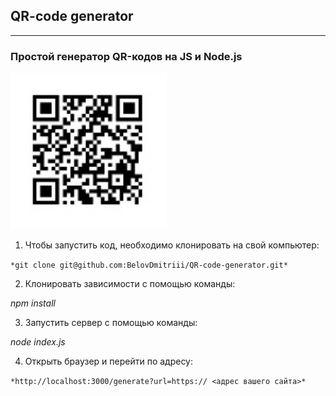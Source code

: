 ## QR-code generator ##
------------------------
### Простой генератор QR-кодов на JS и Node.js

<img src="qr-api/img/qr-code-img.jpg" alt="QR-code-example" width="250" height="250">

1. Чтобы запустить код, необходимо клонировать на свой компьютер:

  `*git clone git@github.com:BelovDmitriii/QR-code-generator.git*`

2. Клонировать зависимости с помощью команды:

  *npm install*

3. Запустить сервер с помощью команды:

  *node index.js*

4. Открыть браузер и перейти по адресу:

  `*http://localhost:3000/generate?url=https:// <адрес вашего сайта>*`